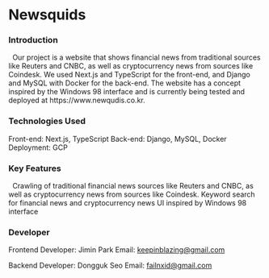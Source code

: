 <h1>Newsquids</h1>

<h3>Introduction</h3>
&nbsp Our project is a website that shows financial news from traditional sources like Reuters and CNBC, as well as cryptocurrency news from sources like Coindesk. We used Next.js and TypeScript for the front-end, and Django and MySQL with Docker for the back-end. The website has a concept inspired by the Windows 98 interface and is currently being tested and deployed at https://www.newqudis.co.kr.

<h3>Technologies Used</h3>

Front-end: Next.js, TypeScript
Back-end: Django, MySQL, Docker
Deployment: GCP

<h3>Key Features</h3>
&nbsp Crawling of traditional financial news sources like Reuters and CNBC, as well as cryptocurrency news from sources like Coindesk.
Keyword search for financial news and cryptocurrency news
UI inspired by Windows 98 interface

<h3>Developer</h3>

Frontend
Developer: Jimin Park
Email: keepinblazing@gmail.com

Backend
Developer: Dongguk Seo
Email: failnxid@gmail.com
